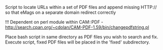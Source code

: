 Script to locate URLs within a set of PDF files and append missing HTTP:// so that eMags on a separate domain redirect correctly

!!! Dependent on perl module within CAM::PDF - http://search.cpan.org/~cdolan/CAM-PDF-1.59/bin/changepdfstring.pl

Place bash script in same directory as PDF files you wish to search and fix. Execute script, fixed PDF files will be placed in the 'fixed' subdirectory.
